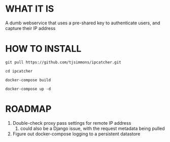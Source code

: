 # WHAT IT IS
A dumb webservice that uses a pre-shared key to authenticate users, and capture their IP address

# HOW TO INSTALL
`git pull https://github.com/tjsimmons/ipcatcher.git`

`cd ipcatcher`

`docker-compose build`

`docker-compose up -d`

# ROADMAP
1. Double-check proxy pass settings for remote IP address
    1. could also be a Django issue, with the request metadata being pulled
1. Figure out docker-compose logging to a persistent datastore
